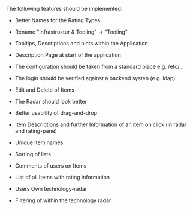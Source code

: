 
The following features should be implemented:

- Better Names for the Rating Types
- Rename "Infrastruktur & Tooling" -> "Tooling"
- Tooltips, Descriptions and hints within the Application
- Description Page at start of the application
- The configuration should be taken from a standard place e.g. /etc/...
- The login should be verified against a backend systen (e.g. ldap)
- Edit and Delete of Items
- The Radar should look better 

- Better usability of drag-and-drop
- Item Descriptions and further Information of an item on click (in radar and rating-pane)

- Unique Item names
- Sorting of lists
- Comments of users on Items
- List of all Items with rating information
- Users Own technology-radar
- Filtering of within the technology radar

